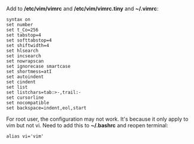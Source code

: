 Add to **/etc/vim/vimrc** and **/etc/vim/vimrc.tiny** and **~/.vimrc**:
```
syntax on
set number
set t_Co=256
set tabstop=4
set softtabstop=4
set shiftwidth=4
set hlsearch
set incsearch
set nowrapscan
set ignorecase smartcase
set shortmess=atI
set autoindent
set cindent
set list
set listchars=tab:>-,trail:-
set cursorline
set nocompatible
set backspace=indent,eol,start
```



For root user, the configuration may not work. It's because it only apply to vim but not vi.
Need to add this to **~/.bashrc** and reopen terminal:
```
alias vi='vim'
```
